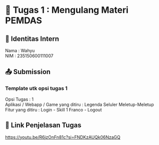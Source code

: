 # 📁 Tugas 1 : Mengulang Materi PEMDAS

## 👤 Identitas Intern
Nama : Wahyu        
NIM  : 235150600111007


## 📤 Submission

### Template utk opsi tugas 1
Opsi Tugas : 1        
Aplikasi / Webapp / Game yang ditiru : Legenda Seluler Meletup-Meletup   
Fitur yang ditiru : Login - Skill 1 Franco - Logout     

## 🔗 Link Penjelasan Tugas

https://youtu.be/R6jzOnFn81c?si=FNDKzAUQk06NzaGQ
